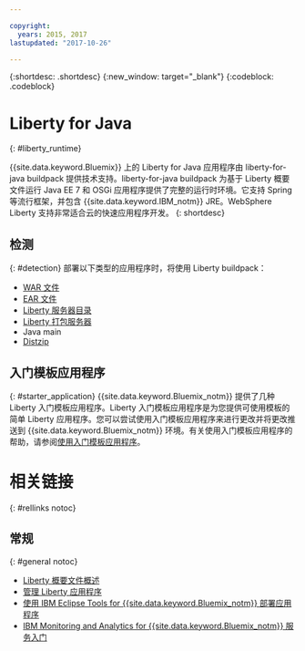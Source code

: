 ```yaml
---

copyright:
  years: 2015, 2017
lastupdated: "2017-10-26"

---
```


{:shortdesc: .shortdesc}
{:new_window: target="_blank"}
{:codeblock: .codeblock}

# Liberty for Java
{: #liberty_runtime}

{{site.data.keyword.Bluemix}} 上的 Liberty for Java 应用程序由 liberty-for-java buildpack 提供技术支持。liberty-for-java buildpack 为基于 Liberty 概要文件运行 Java EE 7 和 OSGi 应用程序提供了完整的运行时环境。它支持 Spring 等流行框架，并包含 {{site.data.keyword.IBM_notm}} JRE。WebSphere Liberty 支持非常适合云的快速应用程序开发。
{: shortdesc}

## 检测
{: #detection}
部署以下类型的应用程序时，将使用 Liberty buildpack：
* [WAR 文件](optionsForPushing.html#stand_alone_apps)
* [EAR 文件](optionsForPushing.html#stand_alone_apps)
* [Liberty 服务器目录](optionsForPushing.html#server_directory)
* [Liberty 打包服务器](optionsForPushing.html#packaged_server)
* Java main
* [Distzip](https://github.com/cloudfoundry/ibm-websphere-liberty-buildpack/blob/master/docs/container-distZip.md)

## 入门模板应用程序
{: #starter_application}
{{site.data.keyword.Bluemix_notm}} 提供了几种 Liberty 入门模板应用程序。Liberty 入门模板应用程序是为您提供可使用模板的简单 Liberty 应用程序。您可以尝试使用入门模板应用程序来进行更改并将更改推送到 {{site.data.keyword.Bluemix_notm}} 环境。有关使用入门模板应用程序的帮助，请参阅[使用入门模板应用程序](/docs/cfapps/starter_app_usage.html)。

# 相关链接
{: #rellinks notoc}
## 常规
{: #general notoc}
* [Liberty 概要文件概述](http://www-01.ibm.com/support/knowledgecenter/SSAW57_8.5.5/com.ibm.websphere.wlp.nd.doc/ae/cwlp_about.html)
* [管理 Liberty 应用程序](/docs/manageapps/app_mng.html#Utilities)
* [使用 IBM Eclipse Tools for {{site.data.keyword.Bluemix_notm}} 部署应用程序](/docs/manageapps/eclipsetools/eclipsetools.html#eclipsetools)
* [IBM Monitoring and Analytics for {{site.data.keyword.Bluemix_notm}} 服务入门](/docs/services/monana/index.html#monana_oview)
